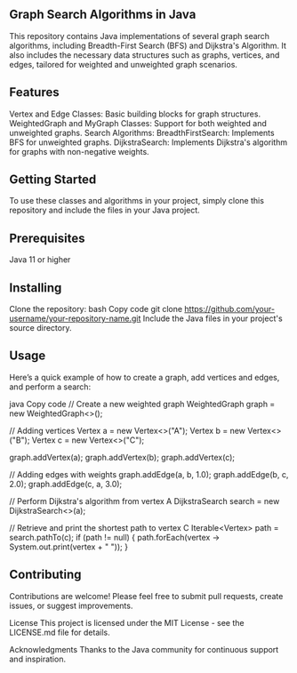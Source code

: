 ## Graph Search Algorithms in Java
This repository contains Java implementations of several graph search algorithms, including Breadth-First Search (BFS) and Dijkstra's Algorithm. It also includes the necessary data structures such as graphs, vertices, and edges, tailored for weighted and unweighted graph scenarios.

## Features
Vertex and Edge Classes: Basic building blocks for graph structures.
WeightedGraph and MyGraph Classes: Support for both weighted and unweighted graphs.
Search Algorithms:
BreadthFirstSearch: Implements BFS for unweighted graphs.
DijkstraSearch: Implements Dijkstra's algorithm for graphs with non-negative weights.
## Getting Started
To use these classes and algorithms in your project, simply clone this repository and include the files in your Java project.

## Prerequisites
Java 11 or higher
## Installing
Clone the repository:
bash
Copy code
git clone https://github.com/your-username/your-repository-name.git
Include the Java files in your project's source directory.
## Usage
Here’s a quick example of how to create a graph, add vertices and edges, and perform a search:

java
Copy code
// Create a new weighted graph
WeightedGraph<String> graph = new WeightedGraph<>();

// Adding vertices
Vertex<String> a = new Vertex<>("A");
Vertex<String> b = new Vertex<>("B");
Vertex<String> c = new Vertex<>("C");

graph.addVertex(a);
graph.addVertex(b);
graph.addVertex(c);

// Adding edges with weights
graph.addEdge(a, b, 1.0);
graph.addEdge(b, c, 2.0);
graph.addEdge(c, a, 3.0);

// Perform Dijkstra's algorithm from vertex A
DijkstraSearch<String> search = new DijkstraSearch<>(a);

// Retrieve and print the shortest path to vertex C
Iterable<Vertex<String>> path = search.pathTo(c);
if (path != null) {
    path.forEach(vertex -> System.out.print(vertex + " "));
}
## Contributing
Contributions are welcome! Please feel free to submit pull requests, create issues, or suggest improvements.

License
This project is licensed under the MIT License - see the LICENSE.md file for details.

Acknowledgments
Thanks to the Java community for continuous support and inspiration.
